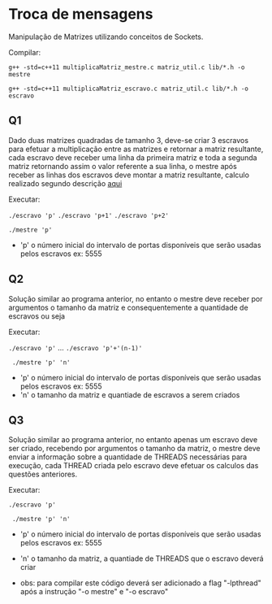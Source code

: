 # Troca de mensagens

Manipulação de Matrizes utilizando conceitos de Sockets.


Compilar:

` g++ -std=c++11 multiplicaMatriz_mestre.c matriz_util.c lib/*.h -o mestre `

` g++ -std=c++11 multiplicaMatriz_escravo.c matriz_util.c lib/*.h -o escravo `



## Q1
Dado duas matrizes quadradas de tamanho 3, deve-se criar 3 escravos para efetuar a multiplicação entre as matrizes e retornar a matriz resultante, cada escravo deve receber uma linha da primeira matriz e toda a segunda matriz retornando assim o valor referente a sua linha, o mestre após receber as linhas dos escravos deve montar a matriz resultante, calculo realizado segundo descrição [aqui](http://mundoeducacao.bol.uol.com.br/matematica/multiplicacao-matrizes.htm)

Executar:

` ./escravo 'p' `
` ./escravo 'p+1' `
` ./escravo 'p+2' `

` ./mestre 'p' `

* 'p' o número inicial do intervalo de portas disponíveis que serão usadas pelos escravos ex: 5555

## Q2
Solução similar ao programa anterior, no entanto o mestre deve receber por argumentos o tamanho da matriz e consequentemente a quantidade de escravos ou seja

Executar:

` ./escravo 'p' `
...
` ./escravo 'p'+'(n-1)' `

` ./mestre 'p' 'n'`

* 'p' o número inicial do intervalo de portas disponíveis que serão usadas pelos escravos ex: 5555
* 'n' o tamanho da matriz e quantiade de escravos a serem criados

## Q3
Solução similar ao programa anterior, no entanto apenas um escravo deve ser criado, recebendo por argumentos o tamanho da matriz, o mestre deve enviar a informação sobre a quantidade de THREADS necessárias para execução, cada THREAD criada pelo escravo deve efetuar os calculos das questões anteriores.

Executar:

` ./escravo 'p' `

` ./mestre 'p' 'n'`

* 'p' o número inicial do intervalo de portas disponíveis que serão usadas pelos escravos ex: 5555
* 'n' o tamanho da matriz, a quantiade de THREADS que o escravo deverá criar

* obs: para compilar este código deverá ser adicionado a flag "-lpthread" após a instrução "-o mestre" e "-o escravo"